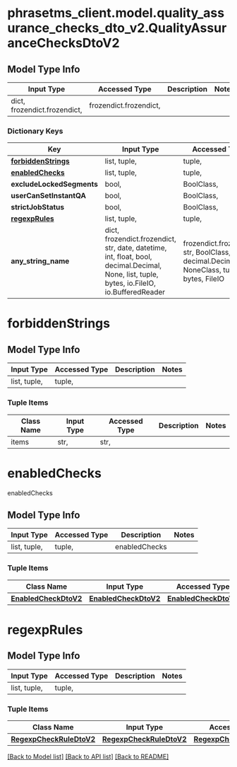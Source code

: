 # phrasetms_client.model.quality_assurance_checks_dto_v2.QualityAssuranceChecksDtoV2

## Model Type Info

| Input Type                   | Accessed Type          | Description | Notes |
| ---------------------------- | ---------------------- | ----------- | ----- |
| dict, frozendict.frozendict, | frozendict.frozendict, |             |

### Dictionary Keys

| Key                                       | Input Type                                                                                                                                  | Accessed Type                                                                           | Description                                                        | Notes      |
| ----------------------------------------- | ------------------------------------------------------------------------------------------------------------------------------------------- | --------------------------------------------------------------------------------------- | ------------------------------------------------------------------ | ---------- |
| **[forbiddenStrings](#forbiddenStrings)** | list, tuple,                                                                                                                                | tuple,                                                                                  |                                                                    | [optional] |
| **[enabledChecks](#enabledChecks)**       | list, tuple,                                                                                                                                | tuple,                                                                                  | enabledChecks                                                      | [optional] |
| **excludeLockedSegments**                 | bool,                                                                                                                                       | BoolClass,                                                                              |                                                                    | [optional] |
| **userCanSetInstantQA**                   | bool,                                                                                                                                       | BoolClass,                                                                              |                                                                    | [optional] |
| **strictJobStatus**                       | bool,                                                                                                                                       | BoolClass,                                                                              |                                                                    | [optional] |
| **[regexpRules](#regexpRules)**           | list, tuple,                                                                                                                                | tuple,                                                                                  |                                                                    | [optional] |
| **any_string_name**                       | dict, frozendict.frozendict, str, date, datetime, int, float, bool, decimal.Decimal, None, list, tuple, bytes, io.FileIO, io.BufferedReader | frozendict.frozendict, str, BoolClass, decimal.Decimal, NoneClass, tuple, bytes, FileIO | any string name can be used but the value must be the correct type | [optional] |

# forbiddenStrings

## Model Type Info

| Input Type   | Accessed Type | Description | Notes |
| ------------ | ------------- | ----------- | ----- |
| list, tuple, | tuple,        |             |

### Tuple Items

| Class Name | Input Type | Accessed Type | Description | Notes |
| ---------- | ---------- | ------------- | ----------- | ----- |
| items      | str,       | str,          |             |

# enabledChecks

enabledChecks

## Model Type Info

| Input Type   | Accessed Type | Description   | Notes |
| ------------ | ------------- | ------------- | ----- |
| list, tuple, | tuple,        | enabledChecks |

### Tuple Items

| Class Name                                    | Input Type                                    | Accessed Type                                 | Description | Notes |
| --------------------------------------------- | --------------------------------------------- | --------------------------------------------- | ----------- | ----- |
| [**EnabledCheckDtoV2**](EnabledCheckDtoV2.md) | [**EnabledCheckDtoV2**](EnabledCheckDtoV2.md) | [**EnabledCheckDtoV2**](EnabledCheckDtoV2.md) |             |

# regexpRules

## Model Type Info

| Input Type   | Accessed Type | Description | Notes |
| ------------ | ------------- | ----------- | ----- |
| list, tuple, | tuple,        |             |

### Tuple Items

| Class Name                                          | Input Type                                          | Accessed Type                                       | Description | Notes |
| --------------------------------------------------- | --------------------------------------------------- | --------------------------------------------------- | ----------- | ----- |
| [**RegexpCheckRuleDtoV2**](RegexpCheckRuleDtoV2.md) | [**RegexpCheckRuleDtoV2**](RegexpCheckRuleDtoV2.md) | [**RegexpCheckRuleDtoV2**](RegexpCheckRuleDtoV2.md) |             |

[[Back to Model list]](../../README.md#documentation-for-models) [[Back to API list]](../../README.md#documentation-for-api-endpoints) [[Back to README]](../../README.md)
